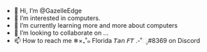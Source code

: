 - 👋 Hi, I’m @GazelleEdge
- 👀 I’m interested in computers.
- 🌱 I’m currently learning more and more about computers
- 💞️ I’m looking to collaborate on ...
- 📫 How to reach me ❄×₊˚๑ Florida 𝘛𝘢𝘯 𝘍𝘛 .-˚ೃ#8369 on Discord

<!---
GazelleEdge/GazelleEdge is a ✨ special ✨ repository because its `README.md` (this file) appears on your GitHub profile.
You can click the Preview link to take a look at your changes.
--->
